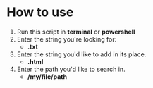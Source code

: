 # How to use
1. Run this script in **terminal** or **powershell**
1. Enter the string you're looking for:
    - **.txt**
1. Enter the string you'd like to add in its place.
    - **.html**
1. Enter the path you'd like to search in.
    - **/my/file/path**
